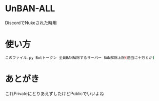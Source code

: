 # UnBAN-ALL
DiscordでNukeされた時用
# 使い方
```bash
このファイル.py Botトークン 全員BAN解除するサーバー BAN解除上限(適当に十万とか)
```
# あとがき
これPrivateにとりあえずしたけどPublicでいいよね
